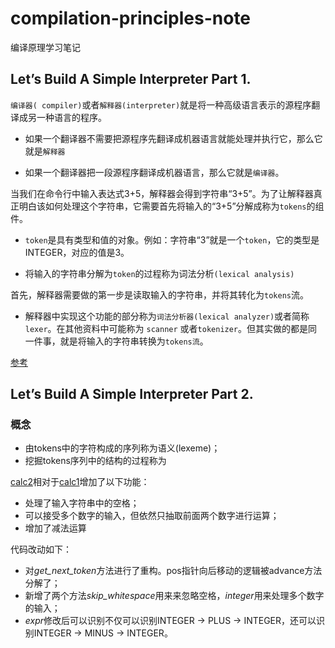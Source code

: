 # compilation-principles-note
编译原理学习笔记

## Let’s Build A Simple Interpreter Part 1.
`编译器( compiler)`或者`解释器(interpreter)`就是将一种高级语言表示的源程序翻译成另一种语言的程序。

- 如果一个翻译器不需要把源程序先翻译成机器语言就能处理并执行它，那么它就是`解释器`

- 如果一个翻译器把一段源程序翻译成机器语言，那么它就是`编译器`。

当我们在命令行中输入表达式3+5，解释器会得到字符串“3+5”。为了让解释器真正明白该如何处理这个字符串，它需要首先将输入的“3+5”分解成称为`tokens`的组件。
- `token`是具有类型和值的对象。例如：字符串“3”就是一个`token`，它的类型是INTEGER，对应的值是3。

- 将输入的字符串分解为`token`的过程称为词法分析`(lexical analysis)`

首先，解释器需要做的第一步是读取输入的字符串，并将其转化为`tokens`流。
- 解释器中实现这个功能的部分称为`词法分析器(lexical analyzer)`或者简称`lexer`。在其他资料中可能称为 `scanner` 或者`tokenizer`。但其实做的都是同一件事，就是将输入的字符串转换为`tokens流`。

[参考](https://ruslanspivak.com/lsbasi-part1/)  


## Let’s Build A Simple Interpreter Part 2.
### 概念

- 由tokens中的字符构成的序列称为语义(lexeme)；
- 挖掘tokens序列中的结构的过程称为

[calc2](../compilation-principles-note/lsbasi/calc2.py)相对于[calc1](../compilation-principles-note/lsbasi/calc1.py)增加了以下功能：
- 处理了输入字符串中的空格；
- 可以接受多个数字的输入，但依然只抽取前面两个数字进行运算；
- 增加了减法运算
  
代码改动如下：
- 对*get_next_token*方法进行了重构。pos指针向后移动的逻辑被advance方法分解了；
- 新增了两个方法*skip_whitespace*用来来忽略空格，*integer*用来处理多个数字的输入；
- *expr*修改后可以识别不仅可以识别INTEGER -> PLUS -> INTEGER，还可以识别INTEGER -> MINUS -> INTEGER。



  


